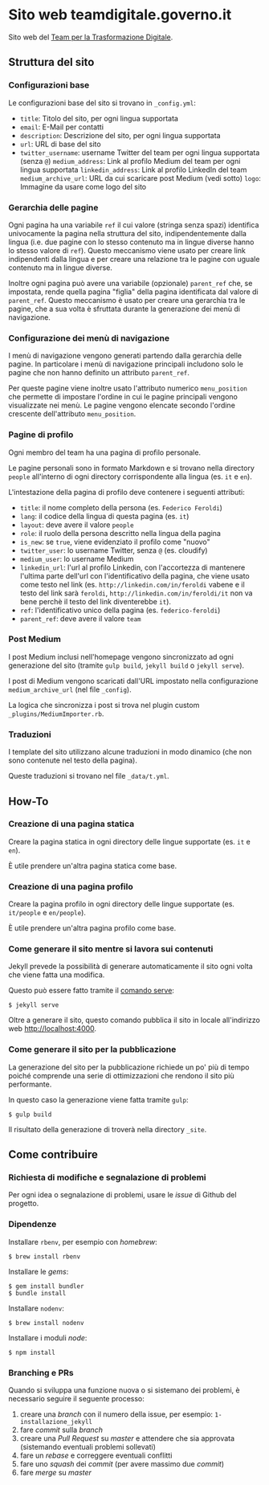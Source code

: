 # Sito web teamdigitale.governo.it

Sito web del [Team per la Trasformazione Digitale](https://teamdigitale.governo.it).

## Struttura del sito

### Configurazioni base

Le configurazioni base del sito si trovano in `_config.yml`:

* `title`: Titolo del sito, per ogni lingua supportata
* `email`: E-Mail per contatti
* `description`: Descrizione del sito, per ogni lingua supportata
* `url`: URL di base del sito
* `twitter_username`: username Twitter del team per ogni lingua supportata (senza `@`) 
`medium_address`: Link al profilo Medium del team per ogni lingua supportata
`linkedin_address`: Link al profilo LinkedIn del team
`medium_archive_url`: URL da cui scaricare post Medium (vedi sotto)
`logo`: Immagine da usare come logo del sito

### Gerarchia delle pagine

Ogni pagina ha una variabile `ref` il cui valore (stringa senza spazi) identifica univocamente la pagina nella struttura del sito, indipendentemente dalla lingua (i.e. due pagine con lo stesso contenuto ma in
lingue diverse hanno lo stesso valore di `ref`). Questo meccanismo viene
usato per creare link indipendenti dalla lingua e per creare una relazione
tra le pagine con uguale contenuto ma in lingue diverse.

Inoltre ogni pagina può avere una variabile (opzionale) `parent_ref` che,
se impostata, rende quella pagina "figlia" della pagina identificata dal valore di `parent_ref`. Questo meccanismo è usato per creare una gerarchia tra le pagine, che a sua volta è sfruttata durante la generazione dei menù di navigazione.

### Configurazione dei menù di navigazione

I menù di navigazione vengono generati partendo dalla gerarchia delle pagine. In particolare i menù di navigazione principali includono solo le pagine che non hanno definito un attributo `parent_ref`.

Per queste pagine viene inoltre usato l'attributo numerico `menu_position` che permette di impostare l'ordine in cui le pagine principali vengono visualizzate nei menù. Le pagine vengono elencate secondo l'ordine crescente dell'attributo `menu_position`.

### Pagine di profilo

Ogni membro del team ha una pagina di profilo personale.

Le pagine personali sono in formato Markdown e si trovano nella directory `people` all'interno di ogni directory corrispondente alla lingua (es. `it` e `en`).

L'intestazione della pagina di profilo deve contenere i seguenti attributi:

* `title`: il nome completo della persona (es. `Federico Feroldi`)
* `lang`: il codice della lingua di questa pagina (es. `it`)
* `layout`: deve avere il valore `people`
* `role`: il ruolo della persona descritto nella lingua della pagina
* `is_new`: se `true`, viene evidenziato il profilo come "nuovo"
* `twitter_user`: lo username Twitter, senza `@` (es. cloudify)
* `medium_user`: lo username Medium
* `linkedin_url`: l'url al profilo Linkedin, con l'accortezza di mantenere l'ultima parte dell'url con l'identificativo della pagina, che viene usato come testo nel link (es. `http://linkedin.com/in/feroldi` vabene e il testo del link sarà `feroldi`, `http://linkedin.com/in/feroldi/it` non va bene perchè il testo del link diventerebbe `it`).
* `ref`: l'identificativo unico della pagina (es. `federico-feroldi`)
* `parent_ref`: deve avere il valore `team`

### Post Medium

I post Medium inclusi nell'homepage vengono sincronizzato ad ogni generazione del sito (tramite `gulp build`, `jekyll build` o `jekyll serve`).

I post di Medium vengono scaricati dall'URL impostato nella configurazione `medium_archive_url` (nel file `_config`).

La logica che sincronizza i post si trova nel plugin custom `_plugins/MediumImporter.rb`. 

### Traduzioni

I template del sito utilizzano alcune traduzioni in modo dinamico (che non sono contenute nel testo della pagina).

Queste traduzioni si trovano nel file `_data/t.yml`. 

## How-To

### Creazione di una pagina statica

Creare la pagina statica in ogni directory delle lingue supportate (es. `it` e `en`).

È utile prendere un'altra pagina statica come base. 

### Creazione di una pagina profilo

Creare la pagina profilo in ogni directory delle lingue supportate (es. `it/people` e `en/people`).

È utile prendere un'altra pagina profilo come base.

### Come generare il sito mentre si lavora sui contenuti

Jekyll prevede la possibilità di generare automaticamente il sito ogni volta che viene fatta una modifica.

Questo può essere fatto tramite il [comando serve](https://jekyllrb.com/docs/usage/):

```
$ jekyll serve
```

Oltre a generare il sito, questo comando pubblica il sito in locale all'indirizzo web [http://localhost:4000](http://localhost:4000).

### Come generare il sito per la pubblicazione

La generazione del sito per la pubblicazione richiede un po' più di tempo poiché comprende una serie di ottimizzazioni che rendono il sito più performante. 

In questo caso la generazione viene fatta tramite `gulp`:

```
$ gulp build
```

Il risultato della generazione di troverà nella directory `_site`.

## Come contribuire

### Richiesta di modifiche e segnalazione di problemi

Per ogni idea o segnalazione di problemi, usare le _issue_ di Github del progetto.

### Dipendenze

Installare `rbenv`, per esempio con _homebrew_:

```
$ brew install rbenv
```

Installare le _gems_:

```
$ gem install bundler
$ bundle install
```

Installare `nodenv`:

```
$ brew install nodenv
```

Installare i moduli _node_:

```
$ npm install
```

### Branching e PRs

Quando si sviluppa una funzione nuova o si sistemano dei problemi, è necessario seguire il seguente processo:

1. creare una _branch_ con il numero della issue, per esempio: `1-installazione_jekyll`
2. fare _commit_ sulla _branch_
3. creare una _Pull Request_ su _master_ e attendere che sia approvata (sistemando eventuali problemi sollevati)
4. fare un _rebase_ e correggere eventuali conflitti
5. fare uno _squash_ dei _commit_ (per avere massimo due _commit_)
6. fare _merge_ su _master_
